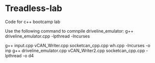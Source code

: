 # Treadless-lab
Code for c++ bootcamp lab


Use the following command to comnpile driveline_emulator:
g++ driveline_emulator.cpp -lpthread -lncurses

g++ input.cpp vCAN_Writer.cpp socketcan_cpp.cpp wh.cpp  -lncurses -o inp
g++ driveline_emulator.cpp vCAN_Writer2.cpp  socketcan_cpp.cpp -lpthread -o d4